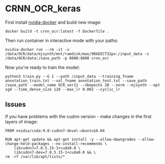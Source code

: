 # CRNN_OCR_keras

First install [nvidia-docker](https://github.com/NVIDIA/nvidia-docker) and build new image:
```
docker build -t crnn_ocr:latest -f Dockerfile .
```

Then run container in interactive mode with your paths:
```
nvidia-docker run --rm -it -v /data/OCR/data/mjsynth/mnt/ramdisk/max/90kDICT32px:/input_data -v /data/OCR/data:/save_path -p 8000:8000 crnn_ocr
```

Now you're ready to train the model:
```
python3 train.py --G 1 --path /input_data --training_fname annotation_train.txt --val_fname annotation_test.txt --save_path /save_path --model_name OCR_ver11 --nbepochs 20 --norm --mjsynth --opt sgd --time_dense_size 128 --max_lr 0.002 --cyclic_lr
```

## Issues

If you have problems with the cudnn version - make changes in the first layers of image:
```
FROM nvidia/cuda:9.0-cudnn7-devel-ubuntu16.04

RUN apt-get update && apt-get install -y --allow-downgrades --allow-change-held-packages --no-install-recommends \
    libcudnn7=7.0.5.15-1+cuda9.0 \
    libcudnn7-dev=7.0.5.15-1+cuda9.0 && \
rm -rf /var/lib/apt/lists/*
```
